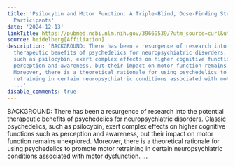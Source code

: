 ```yaml
---
title: 'Psilocybin and Motor Function: A Triple-Blind, Dose-Finding Study in Healthy
  Participants'
date: '2024-12-13'
linkTitle: https://pubmed.ncbi.nlm.nih.gov/39669539/?utm_source=curl&utm_medium=rss&utm_campaign=pubmed-2&utm_content=1FakS-2QOkCT8HsMOQP1bCRQ4YzyumYOmxmF0moLsQ3dFB1E9V&fc=20220326224207&ff=20241213171208&v=2.18.0.post9+e462414
source: heidelberg[Affiliation]
description: 'BACKGROUND: There has been a resurgence of research into the potential
  therapeutic benefits of psychedelics for neuropsychiatric disorders. Classic psychedelics,
  such as psilocybin, exert complex effects on higher cognitive functions such as
  perception and awareness, but their impact on motor function remains unexplored.
  Moreover, there is a theoretical rationale for using psychedelics to promote motor
  retraining in certain neuropsychiatric conditions associated with motor dysfunction.
  ...'
disable_comments: true
---
```

BACKGROUND: There has been a resurgence of research into the potential therapeutic benefits of psychedelics for neuropsychiatric disorders. Classic psychedelics, such as psilocybin, exert complex effects on higher cognitive functions such as perception and awareness, but their impact on motor function remains unexplored. Moreover, there is a theoretical rationale for using psychedelics to promote motor retraining in certain neuropsychiatric conditions associated with motor dysfunction. ...